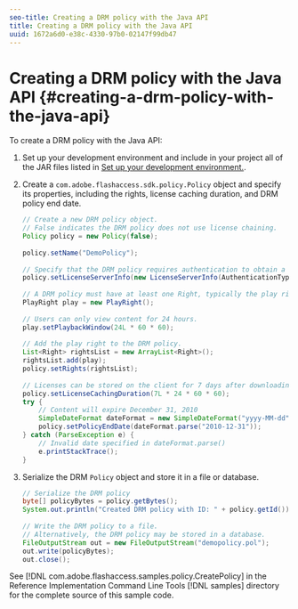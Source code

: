 ```yaml
---
seo-title: Creating a DRM policy with the Java API
title: Creating a DRM policy with the Java API
uuid: 1672a6d0-e38c-4330-97b0-02147f99db47
---
```


# Creating a DRM policy with the Java API {#creating-a-drm-policy-with-the-java-api}

To create a DRM policy with the Java API:

1. Set up your development environment and include in your project all of the JAR files listed in [Set up your development environment.](../../protecting-content/setting-up-the-sdk/setup-dev-env.md). 
1. Create a `com.adobe.flashaccess.sdk.policy.Policy` object and specify its properties, including the rights, license caching duration, and DRM policy end date. 

   ```java
   // Create a new DRM policy object.  
   // False indicates the DRM policy does not use license chaining.  
   Policy policy = new Policy(false);  
     
   policy.setName("DemoPolicy");  
     
   // Specify that the DRM policy requires authentication to obtain a license.  
   policy.setLicenseServerInfo(new LicenseServerInfo(AuthenticationType.UsernamePassword));  
     
   // A DRM policy must have at least one Right, typically the play right  
   PlayRight play = new PlayRight();  
     
   // Users can only view content for 24 hours.  
   play.setPlaybackWindow(24L * 60 * 60);  
     
   // Add the play right to the DRM policy.  
   List<Right> rightsList = new ArrayList<Right>();  
   rightsList.add(play);  
   policy.setRights(rightsList);  
     
   // Licenses can be stored on the client for 7 days after downloading  
   policy.setLicenseCachingDuration(7L * 24 * 60 * 60);  
   try {  
       // Content will expire December 31, 2010  
       SimpleDateFormat dateFormat = new SimpleDateFormat("yyyy-MM-dd");  
       policy.setPolicyEndDate(dateFormat.parse("2010-12-31"));  
   } catch (ParseException e) {  
       // Invalid date specified in dateFormat.parse()  
       e.printStackTrace();  
   } 
   
   ```

1. Serialize the DRM `Policy` object and store it in a file or database. 

   ```java
   // Serialize the DRM policy  
   byte[] policyBytes = policy.getBytes();  
   System.out.println("Created DRM policy with ID: " + policy.getId());  
         
   // Write the DRM policy to a file.   
   // Alternatively, the DRM policy may be stored in a database.  
   FileOutputStream out = new FileOutputStream("demopolicy.pol");  
   out.write(policyBytes);  
   out.close(); 
   
   ```

See [!DNL com.adobe.flashaccess.samples.policy.CreatePolicy] in the Reference Implementation Command Line Tools [!DNL samples] directory for the complete source of this sample code. 
